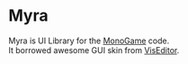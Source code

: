 # Myra

Myra is UI Library for the [MonoGame](http://www.monogame.net/) code.  
It borrowed awesome GUI skin from [VisEditor](https://github.com/kotcrab/vis-editor).